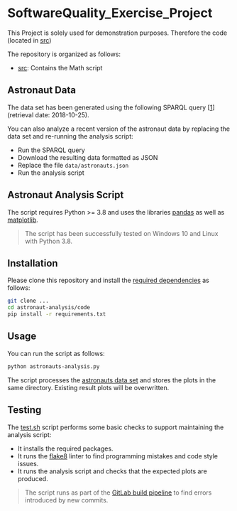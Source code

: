 # SoftwareQuality_Exercise_Project

This Project is solely used for demonstration purposes. Therefore the code (located in [src](src))

The repository is organized as follows:

- [src](src): Contains the Math script

## Astronaut Data

The data set has been generated using the following SPARQL query [[1]] (retrieval date: 2018-10-25).

You can also analyze a recent version of the astronaut data by replacing the data set and re-running the analysis script:
- Run the SPARQL query
- Download the resulting data formatted as JSON
- Replace the file `data/astronauts.json`
- Run the analysis script

## Astronaut Analysis Script

The script requires Python >= 3.8 and uses the libraries [pandas](https://pandas.pydata.org/) as well as [matplotlib](https://matplotlib.org/).

> The script has been successfully tested on Windows 10 and Linux with Python 3.8.

## Installation

Please clone this repository and install the [required dependencies](code/requirements.txt) as follows:

```bash
git clone ...
cd astronaut-analysis/code
pip install -r requirements.txt
```

## Usage

You can run the script as follows:

```bash
python astronauts-analysis.py
```

The script processes the [astronauts data set](data/astronauts.json) and stores the plots in the same directory.
Existing result plots will be overwritten.

## Testing

The [test.sh](code/test.sh) script performs some basic checks to support maintaining the analysis script:

- It installs the required packages.
- It runs the [flake8](https://flake8.pycqa.org/en/latest/) linter to find programming mistakes and code style issues.
- It runs the analysis script and checks that the expected plots are produced.

> The script runs as part of the [GitLab build pipeline](.gitlab-ci.yml) to find errors introduced by new commits.


[1]: https://query.wikidata.org/#%23Birthplaces%20of%20astronauts%0ASELECT%20DISTINCT%20%3Fastronaut%20%3FastronautLabel%20%3Fbirthdate%20%3FbirthplaceLabel%20%3Fsex_or_genderLabel%20%3Ftime_in_space%20%3Fdate_of_death%20WHERE%20%7B%0A%20%20%3Fastronaut%20%3Fx1%20wd%3AQ11631.%0A%20%20%3Fastronaut%20wdt%3AP569%20%3Fbirthdate.%0A%20%20%3Fastronaut%20wdt%3AP19%20%3Fbirthplace.%0A%20%20SERVICE%20wikibase%3Alabel%20%7B%20bd%3AserviceParam%20wikibase%3Alanguage%20%22en%22.%20%7D%0A%20%20OPTIONAL%20%7B%20%3Fastronaut%20wdt%3AP21%20%3Fsex_or_gender.%20%7D%0A%20%20OPTIONAL%20%7B%20%3Fastronaut%20wdt%3AP2873%20%3Ftime_in_space.%20%7D%0A%20%20OPTIONAL%20%7B%20%3Fastronaut%20wdt%3AP570%20%3Fdate_of_death.%20%7D%0A%7D%0AORDER%20BY%20DESC%28%3Ftime_in_space%29

